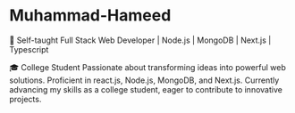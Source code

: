 # Muhammad-Hameed

🚀 Self-taught Full Stack Web Developer | Node.js | MongoDB | Next.js | Typescript

🎓 College Student
Passionate about transforming ideas into powerful web solutions. Proficient in react.js, Node.js, MongoDB, and Next.js.
Currently advancing my skills as a college student, eager to contribute to innovative projects.


